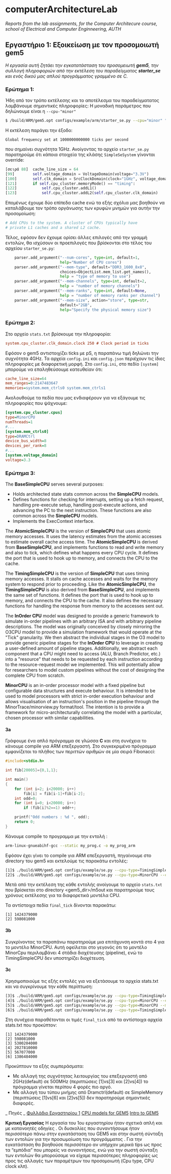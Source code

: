 ﻿# computerArchitectureLab
_Reports from the lab assignments, for the Computer Architecure course, school of Electrical and Computer Enginneering, AUTH_
## Εργαστήριο 1: Εξοικείωση με τον προσομοιωτή gem5
_Η εργασία αυτή ζητάει την εγκατατάσταση του προσομειωτή **gem5**, την συλλογή πληροφοριών από την εκτέλεση του παραδείγματος **starter_se** και ενός δικού μας απλού προγράμματος γραμμένο σε C._
### Ερώτημα 1:
Ήδη από τον τρόπο εκτέλεσης και το αποτέλεσμα του παραδείγματατος λαμβάνουμε σημαντικές πληροφορίες: Η μοναδική παράμετρος που δηλώνουμε είναι η `--cpu-"minor"`
```sh
$ /build/ARM/gem5.opt configs/example/arm/starter_se.py --cpu="minor" "tests/test-progs/hello/bin/arm/linux/hello" 
```
Η εκτέλεση παράγει την έξοδο: 
```
Global frequency set at 1000000000000 ticks per second
```
που σημαίνει συχνότητα 1GHz. Ανοίγοντας το αρχείο `starter_se.py` παρατηρούμε ότι κάποια στοιχεία της κλάσης `SimpleSeSystem` γίνονται override:
```python
[σειρά 88]  cache_line_size = 64
[99]        self.voltage_domain = VoltageDomain(voltage="3.3V")
[100]       self.clk_domain = SrcClockDomain(clock="1GHz", voltage_domain=self.voltage_domain)
[121]       if self.cpu_cluster.memoryMode() == "timing":
[122]           self.cpu_cluster.addL1()
[123]           self.cpu_cluster.addL2(self.cpu_cluster.clk_domain)
```
Επομένως έχουμε δύο επίπεδα cache ενώ τα εξής σχόλια μας βοηθούν να καταλάβουμε τον τρόπο οργάνωσης των κρυφών μνημών για αυτήν την προσομοίωση:
```python
# Add CPUs to the system. A cluster of CPUs typically have
# private L1 caches and a shared L2 cache.
```
Τέλος, εφόσον δεν έχουμε ορίσει άλλες επιλογές από την γραμμή εντολών, θα ισχύσουν οι προεπιλογές που βρίσκονται στο τέλος του αρχείου `starter_se.py`:
```python
    parser.add_argument("--num-cores", type=int, default=1,
                        help="Number of CPU cores")
    parser.add_argument("--mem-type", default="DDR3_1600_8x8",
                        choices=ObjectList.mem_list.get_names(),
                        help = "type of memory to use")
    parser.add_argument("--mem-channels", type=int, default=2,
                        help = "number of memory channels")
    parser.add_argument("--mem-ranks", type=int, default=None,
                        help = "number of memory ranks per channel")
    parser.add_argument("--mem-size", action="store", type=str,
                        default="2GB",
                        help="Specify the physical memory size")
```
### Ερώτημα 2: 
Στο αρχείο `stats.txt` βρίσκουμε την πληροφορία:
```ini
system.cpu_cluster.clk_domain.clock 250 # Clock period in ticks
```
Εφόσον ο gem5 αντιστοιχίζει ticks με pS, η παραπάνω τιμή δηλώνει την συχνότητα 4GHz.
Τα αρχεία `config.ini` και `config.json` περιέχουν τις ίδιες πληροφορίες με διαφορετική μορφή. Στο `config.ini`, στο πεδίο `[system]` μπορούμε να επαληθεύσουμε κατευθείαν ότι:
```ini
cache_line_size=64
mem_ranges=0:2147483647
memories=system.mem_ctrls0 system.mem_ctrls1
```
Ακολουθούμε τα πεδία που μας ενδιαφέρουν για να εξάγουμε τις πληροφορίες που ψάχνουμε:
```ini
[system.cpu_cluster.cpus]
type=MinorCPU
numThreads=1
#...
[system.mem_ctrls0]
type=DRAMCtrl
device_bus_width=8
devices_per_rank=8
#...
[system.voltage_domain]
voltage=3.3
```
### Ερώτημα 3:
The **BaseSimpleCPU** serves several purposes: 
* Holds architected state stats common across the **SimpleCPU** models. 
* Defines functions for checking for interrupts, setting up a fetch request, handling pre-execute setup, handling post-execute actions, and advancing the PC to the next instruction. These functions are also common across the **SimpleCPU** models. 
* Implements the ExecContext interface.

The **AtomicSimpleCPU** is the version of **SimpleCPU** that uses atomic memory accesses. It uses the latency estimates from the atomic accesses to estimate overall cache access time. The **AtomicSimpleCPU** is derived from **BaseSimpleCPU**, and implements functions to read and write memory and also to tick, which defines what happens every CPU cycle. It defines the port that is used to hook up to memory, and connects the CPU to the cache. 

Τhe **TimingSimpleCPU** is the version of **SimpleCPU** that uses timing memory accesses. It stalls on cache accesses and waits for the memory system to respond prior to proceeding. Like the **AtomicSimpleCPU**, the **TimingSimpleCPU** is also derived from **BaseSimpleCPU**, and implements the same set of functions. It defines the port that is used to hook up to memory, and connects the CPU to the cache. It also defines the necessary functions for handling the response from memory to the accesses sent out. 

Τhe **InOrder CPU** model was designed to provide a generic framework to simulate in-order pipelines with an arbitrary ISA and with arbitrary pipeline descriptions. The model was originally conceived by closely mirroring the O3CPU model to provide a simulation framework that would operate at the "Tick" granularity. We then abstract the individual stages in the O3 model to provide generic pipeline stages for the **InOrder CPU** to leverage in creating a user-defined amount of pipeline stages. Additionally, we abstract each component that a CPU might need to access (ALU, Branch Predictor, etc.) into a "resource" that needs to be requested by each instruction according to the resource-request model we implemented. This will potentially allow for researchers to model custom pipelines without the cost of designing the complete CPU from scratch. 

**MinorCPU** is an in-order processor model with a fixed pipeline but configurable data structures and execute behaviour. It is intended to be used to model processors with strict in-order execution behaviour and allows visualisation of an instruction's position in the pipeline through the MinorTrace/minorview.py format/tool. The intention is to provide a framework for micro-architecturally correlating the model with a particular, chosen processor with similar capabilities.



#### 3a
Γράφουμε ένα απλό πρόγραμμα σε γλώσσα **C** και στη συνέχεια το κάνουμε compile για ARM επεξεργαστή. Στο συγκεκριμένο πρόγραμμα εμφανίζεται το πλήθος των περιττών αριθμών σε μία σειρά Fibonacci:
```c
#include<stdio.h>

int fib[20005]={0,1,1};

int main()
{
	for (int i=2; i<20000; i++)
		fib[i] = fib[i-1]+fib[i-2];
	int odd=0;
	for (int i=0; i<20000; i++)
		if (fib[i]%2==1) odd++;

	printf("Odd numbers : %d ", odd);
	return 0;
}
```

Κάνουμε compile το προγραμμα με την εντολή :
```sh
arm-linux-gnueabihf-gcc --static my_prog.c -o my_prog_arm
```

Εφόσον έχει γίνει το compile για ARM επεξεργαστή, πηγαίνουμε στο directory του gem5 και εκτελούμε τις παρακάτω εντολές:
```sh
[1]$ ./build/ARM/gem5.opt configs/example/se.py --cpu-type=TimingSimpleCPU --caches -c lab1/my_prog_arm
[2]$ ./build/ARM/gem5.opt configs/example/se.py --cpu-type=MinorCPU --caches -c lab1/my_prog_arm 
```
Μετά από την εκτέλεση της κάθε εντολής ανοίγουμε το αρχείο `stats.txt` που βρίσκεται στο directory <gem5_dir>/m5out και παρατηρούμε τους χρόνους εκτέλεσης για τα διαφορετικά μοντέλα CPU.

Τα αντίστοιχα πεδία `final_tick` δίνονται παρακάτω:
```
[1] 1424379000
[2] 598081000
```
#### 3b
Συγκρίνοντας τα παραπάνω παρατηρούμε μια επιτάχυνση κοντά στο 4 για το μοντέλο MinorCPU. Αυτή οφείλεται στο γεγονός ότι το μοντέλο MinorCpu περιλαμβάνει 4 στάδια διοχέτευσης (pipeline), ενώ το TimingSimpleCPU δεν υποστηρίζει διοχέτευση.

#### 3c
Χρησιμοποιούμε τις εξής εντολές για να εξετάσουμε τα αρχεία stats.txt και να συγκρίνουμε την κάθε περίπτωση:
```sh
[3]$ ./build/ARM/gem5.opt configs/example/se.py --cpu-type=TimingSimpleCPU --cpu-clock=500MHz --caches -c lab1/my_prog_arm 
[4]$ ./build/ARM/gem5.opt configs/example/se.py --cpu-type=MinorCPU --cpu-clock=500MHz --caches -c lab1/my_prog_arm
[5]$ ./build/ARM/gem5.opt configs/example/se.py --cpu-type=MinorCPU --mem-type=SimpleMemory --caches -c lab1/my_prog_arm 
[6]$ ./build/ARM/gem5.opt configs/example/se.py --cpu-type=TimingSimpleCPU --mem-type=SimpleMemory --caches -c lab1/my_prog_arm 
```
Στη συνέχεια παραθέτονται οι τιμές `final_tick` από τα αντίστοιχα αρχεία stats.txt που προκύπτον:
```
[1] 1424379000
[2] 598081000
[3] 5300204000
[4] 2027810000
[5] 567077000
[6] 1386484000
```
Προκύπτουν τα εξής συμπεράσματα:
* Με αλλαγή της συχνότητας λειτουργίας του επεξεργαστή από 2GHz(default) σε 500MHz (περιπτώσεις [1]vs[3] και [2]vs[4]) το πρόγραμμα γίνεται περίπου 4 φορές πιο αργό.
* Με αλλαγή του τύπου μνήμης από Dramctrl(default) σε SimpleMemory (περιπτώσεις [1]vs[6] και [2]vs[5]) δεν παρατηρούμε σημαντικές διαφορές.



_ Πηγές _
[Φυλλάδιο Εργαστηρίου 1](https://elearning.auth.gr/pluginfile.php/1286384/mod_resource/content/1/architecture_lab1.pdf)
[CPU models for GEM5](http://gem5.org/CPU_Models)
[Intro to GEM5](https://elearning.auth.gr/pluginfile.php/1278999/mod_resource/content/1/gem5_presentation_075.pdf)

**Κριτική Εργασίας**
Η εργασία του 1ου εργαστηρίου ήταν σχετικά απλή και με κατανοητές οδηγίες . Οι δυσκολίες που συναντήσουμε ήταν περισσότερο πάνω στην εγκατάσταση του GEM5 και στην σωστή σύνταξη των εντολών για την προσωμοίωση του προγράμματος . Για την εγκατάσταση θα βοηθούσε περισσότερο αν υπήρχαν μερικά tips ως προς τα “εμπόδια” που μπορείς να συναντήσεις, ενώ για την σωστή σύνταξη των εντολών θα μπορούσαμε να είχαμε περισσότερες πληροφορίες ως προς τις αλλαγές των παραμέτρων του προσομοιωτή (Cpu type, CPU clock κλπ).
